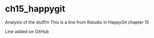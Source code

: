 # ch15_happygit
Analysis of the stuff/n
This is a line from Rstudio in HappyGit chapter 15

Line added on GitHub

